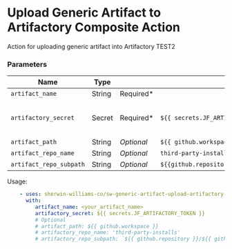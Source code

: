 # Upload Generic Artifact to Artifactory Composite Action
Action for uploading generic artifact into Artifactory
TEST2
### Parameters
| Name | Type |      | Default | Note | 
| ---- | ---- | ---- | ------- | ---- |
`artifact_name` | String | Required* |
`artifactory_secret` | Secret | Required* | `${{ secrets.JF_ARTIFACTORY_TOKEN }}` | Use this org secret
`artifact_path` | String | *Optional* | `${{ github.workspace }}` 
`artifact_repo_name` | String | *Optional* | `third-party-installs`
`artifact_repo_subpath` | String | *Optional* | `${{github.repository}}/${{github.run_number}}`

Usage:
```yaml
    - uses: sherwin-williams-co/sw-generic-artifact-upload-artifactory-action@main
      with:
         artifact_name: <your_artifact_name>
         artifactory_secret: ${{ secrets.JF_ARTIFACTORY_TOKEN }}
         # Optional
         # artifact_path: ${{ github.workspace }}
         # artifactory_repo_name: 'third-party-installs'
         # artifactory_repo_subpath: `${{ github.repository }}/${{ github.run_number }}`
```
